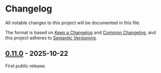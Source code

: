 # Changelog

All notable changes to this project will be documented in this file.

The format is based on [Keep a Changelog](https://keepachangelog.com/en/1.1.0/)
and [Common Changelog](https://common-changelog.org/), and this project adheres
to [Semantic Versioning](https://semver.org/spec/v2.0.0.html).

## [0.11.0] - 2025-10-22

First public release.

[0.11.0]: https://github.com/ReunMedia/nanomanager/releases/tag/0.11.0
